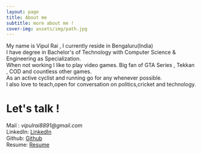 ```yaml
---
layout: page
title: About me
subtitle: more about me !
cover-img: assets/img/path.jpg
---
```


My name is Vipul Rai , I currently reside in Bengaluru(India)<br>
I have degree in Bachelor's of Technology with Computer Science & Engineering as Specialization.<br>
When not working I like to play video games. Big fan of GTA Series , Tekkan , COD and countless other games.<br>
As an active cyclist and running go for any whenever possible.<br>
I also love to teach,open for conversation on politics,cricket and technology.

# Let's talk !

Mail : _vipulrai8891@gmail.com_<br>
LinkedIn: [LinkedIn](https://in.linkedin.com/in/vipulrai "LinkedIn Profile")<br>
Github: [Github](https://github.com/vipulrai91)<br>
Resume: [Resume](https://vipulrai91.github.io/resume/)
